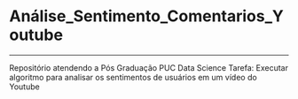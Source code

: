 # Análise_Sentimento_Comentarios_Youtube

---

Repositório atendendo a Pós Graduação PUC Data Science
Tarefa: Executar algoritmo para analisar os sentimentos de usuários em um vídeo do Youtube
